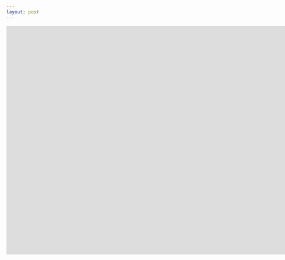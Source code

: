 ```yaml
---
layout: post
---
```

<iframe width="1600" height="600" src="https://kupolua.github.io/json-to-table/html/hook-on-row-selected.html" frameborder="0" allowfullscreen></iframe>